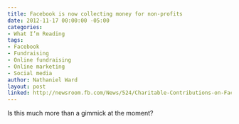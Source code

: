 ```yaml
---
title: Facebook is now collecting money for non-profits
date: 2012-11-17 00:00:00 -05:00
categories:
- What I’m Reading
tags:
- Facebook
- Fundraising
- Online fundraising
- Online marketing
- Social media
author: Nathaniel Ward
layout: post
linked: http://newsroom.fb.com/News/524/Charitable-Contributions-on-Facebook-Gifts
---
```


Is this much more than a gimmick at the moment?